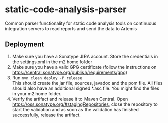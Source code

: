 # static-code-analysis-parser
Common parser functionality for static code analysis tools on continuous integration servers to read reports and send the data to Artemis

## Deployment

1.  Make sure you have a Sonatype JIRA account. Store the credentials in the settings.xml in the m2 home folder
2.  Make sure you have a valid GPG certificate (follow the instructions on https://central.sonatype.org/publish/requirements/gpg)
3.  Run `mvn clean deploy -P release`  
    This should create the jar file, sources, javadoc and the pom file. All files should also have an additional signed *.asc file. You might find the files in your m2 home folder. 
4.  Verify the artifact and release it to Maven Central. Open https://oss.sonatype.org/#stagingRepositories, close the repository to start the validation and as soon as the validation has finished successfully, release the artifact.

